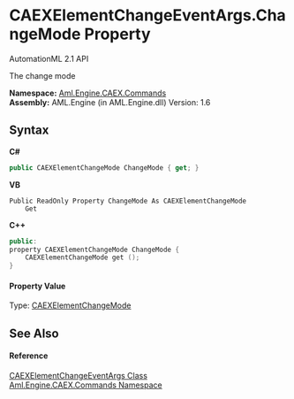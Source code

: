 # CAEXElementChangeEventArgs.ChangeMode Property 
AutomationML 2.1 API 

The change mode

**Namespace:**&nbsp;<a href="N_Aml_Engine_CAEX_Commands">Aml.Engine.CAEX.Commands</a><br />**Assembly:**&nbsp;AML.Engine (in AML.Engine.dll) Version: 1.6

## Syntax

**C#**<br />
``` C#
public CAEXElementChangeMode ChangeMode { get; }
```

**VB**<br />
``` VB
Public ReadOnly Property ChangeMode As CAEXElementChangeMode
	Get
```

**C++**<br />
``` C++
public:
property CAEXElementChangeMode ChangeMode {
	CAEXElementChangeMode get ();
}
```


#### Property Value
Type: <a href="T_Aml_Engine_CAEX_Commands_CAEXElementChangeMode">CAEXElementChangeMode</a>

## See Also


#### Reference
<a href="T_Aml_Engine_CAEX_Commands_CAEXElementChangeEventArgs">CAEXElementChangeEventArgs Class</a><br /><a href="N_Aml_Engine_CAEX_Commands">Aml.Engine.CAEX.Commands Namespace</a><br />